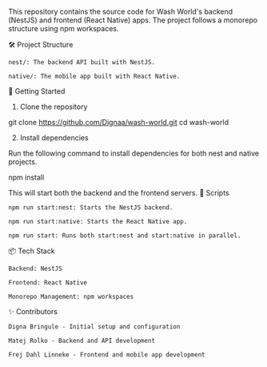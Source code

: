 This repository contains the source code for Wash World's backend (NestJS) and frontend (React Native) apps. The project follows a monorepo structure using npm workspaces.

🛠️ Project Structure

    nest/: The backend API built with NestJS.

    native/: The mobile app built with React Native.

🚀 Getting Started

1. Clone the repository

git clone https://github.com/Dignaa/wash-world.git
cd wash-world

2. Install dependencies

Run the following command to install dependencies for both nest and native projects.

npm install

This will start both the backend and the frontend servers.
📄 Scripts

    npm run start:nest: Starts the NestJS backend.

    npm run start:native: Starts the React Native app.

    npm run start: Runs both start:nest and start:native in parallel.

📦 Tech Stack

    Backend: NestJS

    Frontend: React Native

    Monorepo Management: npm workspaces

✨ Contributors

    Digna Bringule - Initial setup and configuration

    Matej Rolko - Backend and API development

    Frej Dahl Linneke - Frontend and mobile app development

